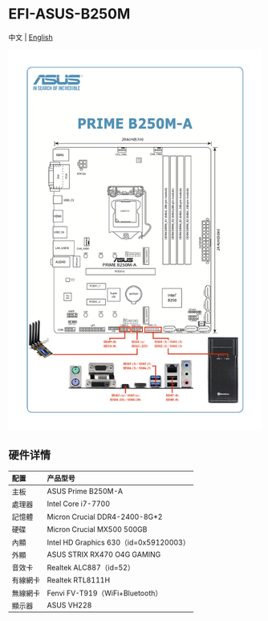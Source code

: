 EFI-ASUS-B250M
========


中文 | [English](README_en.md)


<img title="USBmap" src="Docs/USBmap.png" alt="USBmap" data-align="center">


## 硬件详情

| 配置     | 产品型号                               |
| :------- | :------------------------------------- |
| 主板     | ASUS Prime B250M-A                     |
| 處理器   | Intel Core i7-7700                     |
| 記憶體   | Micron Crucial DDR4-2400-8G*2          |
| 硬碟     | Micron Crucial MX500 500GB             |
| 內顯     | Intel HD Graphics 630（id=0x59120003）  |
| 外顯     | ASUS STRIX RX470 O4G GAMING            |
| 音效卡   | Realtek ALC887（id=52）                 |
| 有線網卡  | Realtek RTL8111H                       |
| 無線網卡  | Fenvi FV-T919（WiFi+Bluetooth）         | 
| 顯示器    | ASUS VH228                             |

